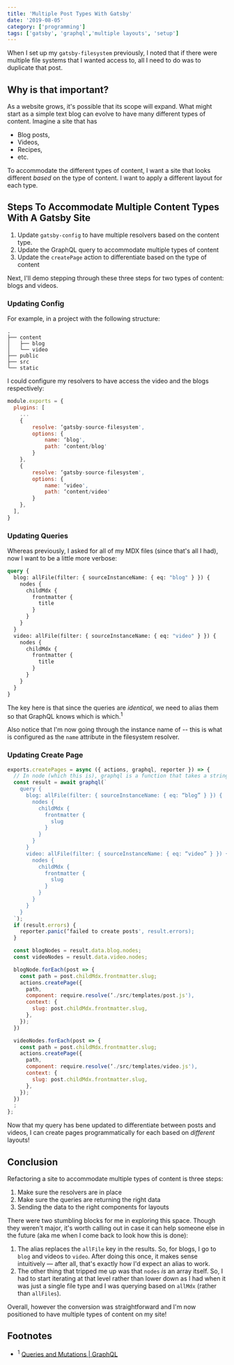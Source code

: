 ```yaml
---
title: 'Multiple Post Types With Gatsby'
date: '2019-08-05'
category: ['programming']
tags: ['gatsby', 'graphql','multiple layouts', 'setup']
---
```


When I set up my `gatsby-filesystem` previously, I noted that if there were multiple file systems that I wanted access to, all I need to do was to duplicate that post.

## Why is that important?
As a website grows, it's possible that its scope will expand. What might start as a simple text blog can evolve to have many different types of content. Imagine a site that has
* Blog posts,
* Videos,
* Recipes,
* etc.

To accommodate the different types of content, I want a site that looks different _based_ on the type of content. I want to apply a different layout for each type.

## Steps To Accommodate Multiple Content Types With A Gatsby Site

1. Update `gatsby-config` to have multiple resolvers based on the content type.
2. Update the GraphQL query to accommodate multiple types of content
3. Update the `createPage` action to differentiate based on the type of content

Next, I'll demo stepping through these three steps for two types of content: blogs and videos.

### Updating Config
For example, in a project with the following structure:
``` shell
.
├── content
│   ├── blog
│   └── video
├── public
├── src
└── static
```

I could configure my resolvers to have access the video and the blogs respectively:
``` javascript
module.exports = {
  plugins: [
    ...
    {
        resolve: ‘gatsby-source-filesystem',
        options: {
            name: ‘blog',
            path: ‘content/blog'
        }
    },
    {
        resolve: ‘gatsby-source-filesystem',
        options: {
            name: ‘video',
            path: ‘content/video'
        }
    },
  ],
}
```


### Updating Queries
Whereas previously, I asked for all of my MDX files (since that's all I had), now I want to be a little more verbose:
```graphql
query {
  blog: allFile(filter: { sourceInstanceName: { eq: "blog" } }) {
    nodes {
      childMdx {
        frontmatter {
          title
        }
      }
    }
  }
  video: allFile(filter: { sourceInstanceName: { eq: "video" } }) {
    nodes {
      childMdx {
        frontmatter {
          title
        }
      }
    }
  }
}
```
The key here is that since the queries are _identical_, we need to alias them so that GraphQL knows which is which.<sup>1</sup>

Also notice that I'm now going through the instance name of -- this is what is configured as the `name` attribute in the filesystem resolver.

### Updating  Create Page
``` javascript
exports.createPages = async ({ actions, graphql, reporter }) => {
  // In node (which this is), graphql is a function that takes a string.
  const result = await graphql(`
    query {
      blog: allFile(filter: { sourceInstanceName: { eq: “blog” } }) {
        nodes {
          childMdx {
            frontmatter {
              slug
            }
          }
        }
      }
      video: allFile(filter: { sourceInstanceName: { eq: “video” } }) {
        nodes {
          childMdx {
            frontmatter {
              slug
            }
          }
        }
      }
    }
  `);
  if (result.errors) {
    reporter.panic(‘failed to create posts', result.errors);
  }

  const blogNodes = result.data.blog.nodes;
  const videoNodes = result.data.video.nodes;

  blogNode.forEach(post => {
    const path = post.childMdx.frontmatter.slug;
    actions.createPage({
      path,
      component: require.resolve(‘./src/templates/post.js'),
      context: {
        slug: post.childMdx.frontmatter.slug,
      },
    });
  })

  videoNodes.forEach(post => {
    const path = post.childMdx.frontmatter.slug;
    actions.createPage({
      path,
      component: require.resolve(‘./src/templates/video.js'),
      context: {
        slug: post.childMdx.frontmatter.slug,
      },
    });
  })
  ;
};
```

Now that my query has bene updated to differentiate between posts and videos, I can create pages programmatically for each based on _different_ layouts!

## Conclusion
Refactoring a site to accommodate multiple types of content is three steps:
1. Make sure the resolvers are in place
2. Make sure the queries are returning the right data
3. Sending the data to the right components for layouts

There were two stumbling blocks for me in exploring this space. Though they weren't major, it's worth calling out in case it can help someone else in the future (aka me when I come back to look how this is done):
1. The alias replaces the `allFile` key in the results. So, for blogs, I go to `blog` and videos to `video`. After doing this once, it makes sense intuitively — after all, that's exactly how I'd expect an alias to work.
2. The other thing that tripped me up was that `nodes` _is_ an array itself. So, I had to start iterating at that level rather than lower down as I had when it was just a single file type and I was querying based on `allMdx` (rather than `allFiles`).

Overall, however the conversion was straightforward and I'm now positioned to have multiple types of content on my site!

## Footnotes
* <sup>1</sup> [Queries and Mutations | GraphQL](https://graphql.org/learn/queries/#aliases)


